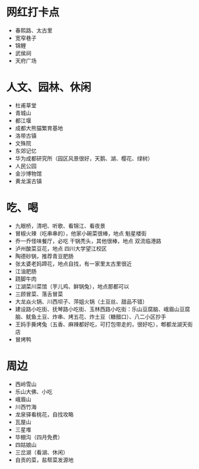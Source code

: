 # 网红打卡点
- 春熙路、太古里
- 宽窄巷子
- 锦鲤
- 武侯祠
- 天府广场

# 人文、园林、休闲
- 杜甫草堂
- 青城山
- 都江堰
- 成都大熊猫繁育基地
- 洛带古镇
- 文殊院
- 东郊记忆
- 华为成都研究所（园区风景很好，天鹅、湖、樱花、绿树）
- 人民公园
- 金沙博物馆
- 黄龙溪古镇

# 吃、喝
- 九眼桥，清吧、听歌、看锦江、看夜景
- 冒椒火辣（吃串串的），他家小碗菜很棒，地点 魁星楼街
- 乔一乔怪味餐厅，必吃 干锅秃头，其他很棒，地点 双流临港路
- 泸州酸菜豆花，地点 四川大学望江校区
- 陶德砂锅，推荐青豆肥肠
- 张太婆老妈蹄花，地点自找，有一家里太古里很近
- 江油肥肠
- 跷脚牛肉
- 江湖菜川菜馆（芋儿鸡、鲜锅兔），地点那都可以
- 三顾冒菜、落舌冒菜
- 大龙焱火锅、川西坝子、萍姐火锅（土豆丝、甜品不错）
- 建设路小吃街、抚琴路小吃街、玉林西路小吃街：乐山豆腐脑、峨眉山豆腐脑、鱿鱼土豆、炸串、烤五花、炸土豆（糖醋口）、八二小区抄手
- 王妈手撕烤兔（五香、麻辣都好吃，可打包带走的，很好吃），郫都龙湖天街店
- 冒烤鸭

# 周边
- 西岭雪山
- 乐山大佛、小吃
- 峨眉山
- 川西竹海
- 龙泉驿看桃花，自找攻略
- 瓦屋山
- 三星堆
- 毕棚沟（四月免费）
- 四姑娘山
- 三岔湖（看湖、休闲）
- 自贡的菜，盐帮菜发源地
